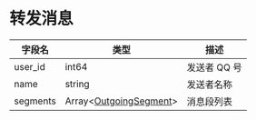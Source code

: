 # 转发消息
| 字段名 | 类型 | 描述 |
| --- | --- | --- |
| user_id | int64 | 发送者 QQ 号 |
| name | string | 发送者名称 |
| segments | Array<[OutgoingSegment](../struct/OutgoingSegment.md)> | 消息段列表 |


